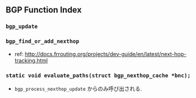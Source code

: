
## BGP Function Index

### `bgp_update`
### `bgp_find_or_add_nexthop`

- ref: http://docs.frrouting.org/projects/dev-guide/en/latest/next-hop-tracking.html

### `static void evaluate_paths(struct bgp_nexthop_cache *bnc);`
- `bgp_process_nexthop_update` からのみ呼び出される.
